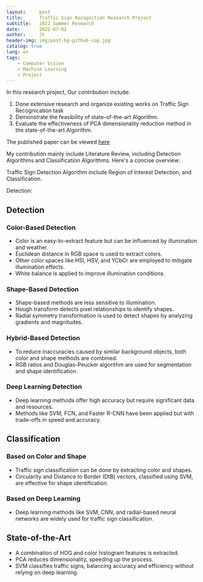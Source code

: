 ```yaml
---
layout:     post
title:      Traffic Sign Recognition Research Project
subtitle:   2022 Summer Research
date:       2022-07-02
author:     JY
header-img: img/post-bg-github-cup.jpg
catalog: true
lang: en
tags:
    - Computer Vision
    - Machine Learning
    - Project
---
```


In this research project, Our contribution include:
1. Done extensive research and organize existing works on Traffic Sign Recognication task
2. Demonstrate the feasibility of state-of-the-art Algorithm.
3. Evaluate the effectiveness of PCA dimensionality reduction method in the state-of-the-art Algorithm.

The published paper can be viewed [here](https://www.ewadirect.com/proceedings/ace/article/view/4452)

My contribution mainly include Literature Review, including Detection Algorithms and Classification Algorithms. Here's a concise overview:

Traffic Sign Detection Algorithm include Region of Interest Detection, and Classification.

Detection:

## Detection

### Color-Based Detection
- Color is an easy-to-extract feature but can be influenced by illumination and weather.
- Euclidean distance in RGB space is used to extract colors.
- Other color spaces like HSI, HSV, and YCbCr are employed to mitigate illumination effects.
- White balance is applied to improve illumination conditions.

### Shape-Based Detection
- Shape-based methods are less sensitive to illumination.
- Hough transform detects pixel relationships to identify shapes.
- Radial symmetry transformation is used to detect shapes by analyzing gradients and magnitudes.

### Hybrid-Based Detection
- To reduce inaccuracies caused by similar background objects, both color and shape methods are combined.
- RGB ratios and Douglas-Peucker algorithm are used for segmentation and shape identification.

### Deep Learning Detection
- Deep learning methods offer high accuracy but require significant data and resources.
- Methods like SVM, FCN, and Faster R-CNN have been applied but with trade-offs in speed and accuracy.

## Classification

### Based on Color and Shape
- Traffic sign classification can be done by extracting color and shapes.
- Circularity and Distance to Border (DtB) vectors, classified using SVM, are effective for shape identification.

### Based on Deep Learning
- Deep learning methods like SVM, CNN, and radial-based neural networks are widely used for traffic sign classification.

## State-of-the-Art
- A combination of HOG and color histogram features is extracted.
- PCA reduces dimensionality, speeding up the process.
- SVM classifies traffic signs, balancing accuracy and efficiency without relying on deep learning.

